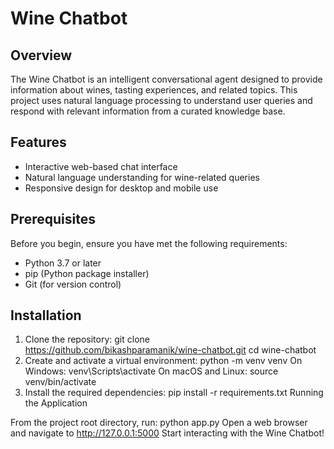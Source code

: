 # Wine Chatbot

## Overview
The Wine Chatbot is an intelligent conversational agent designed to provide information about wines, tasting experiences, and related topics. This project uses natural language processing to understand user queries and respond with relevant information from a curated knowledge base.

## Features
- Interactive web-based chat interface
- Natural language understanding for wine-related queries
- Responsive design for desktop and mobile use

## Prerequisites
Before you begin, ensure you have met the following requirements:
- Python 3.7 or later
- pip (Python package installer)
- Git (for version control)

## Installation

1. Clone the repository:
git clone https://github.com/bikashparamanik/wine-chatbot.git
cd wine-chatbot
2. Create and activate a virtual environment:
python -m venv venv
On Windows:
venv\Scripts\activate
On macOS and Linux:
source venv/bin/activate
3. Install the required dependencies:
pip install -r requirements.txt
Running the Application

From the project root directory, run:
python app.py
Open a web browser and navigate to http://127.0.0.1:5000
Start interacting with the Wine Chatbot!
